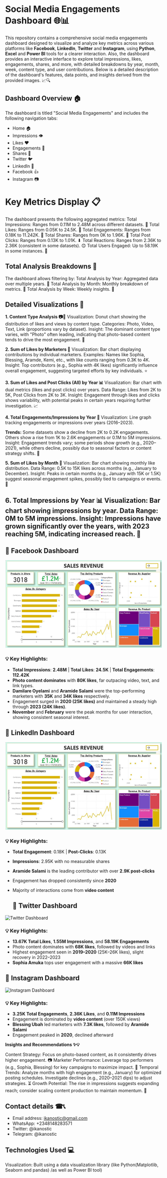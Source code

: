 # Social Media Engagements Dashboard 🌐📊

This repository contains a comprehensive social media engagements dashboard designed to visualize and analyze key metrics across various platforms like **Facebook**, **LinkedIn**, **Twitter** and **Instagram**, using **Python**, **Excel** and **Power BI** tools for a clearer interaction.
Also, the dashboard provides an interactive interface to explore total impressions, likes, engagements, shares, and more, with detailed breakdowns by year, month, week, content type, and user contributions. Below is a detailed description of the dashboard's features, data points, and insights derived from the provided images. 📈🔍

## Dashboard Overview 🏠

The dashboard is titled "Social Media Engagements" and includes the following navigation tabs:
- Home 🏠
- Impressions 👁
- Likes ❤
- Engagements 🤝
- Shares 🔄
- Twitter 🐦
- LinkedIn 💼
- Facebook 👍
- Instagram 📷

# Key Metrics Display 📋

The dashboard presents the following aggregated metrics:
Total Impressions: Ranges from 0.11M to 2.48M across different datasets. 👀
Total Likes: Ranges from 0.05K to 24.5K. 💖
Total Engagements: Ranges from 0.18K to 11.242K. 📣
Total Shares: Ranges from 0K to 1.96K. 🔗
Total Post Clicks: Ranges from 0.13K to 1.01K. ⬇
Total Reactions: Ranges from 2.36K to 2.36K (consistent in some datasets). 😊
Total Users Engaged: Up to 58.19K in some instances. 👥

## Total Analysis Breakdowns 🔎
The dashboard allows filtering by:
Total Analysis by Year: Aggregated data over multiple years. 📅
Total Analysis by Month: Monthly breakdown of metrics. 🌙
Total Analysis by Week: Weekly insights. 📆

## Detailed Visualizations 🎨

**1. Content Type Analysis 📷🎥**
Visualization: Donut chart showing the distribution of likes and views by content type.
Categories: Photo, Video, Text, Link (proportions vary by dataset).
Insight: The dominant content type varies, with "Photo" often leading, indicating that photo-based content tends to drive the most engagement. 🌟

**2. Sum of Likes by Marketers 👤**
Visualization: Bar chart displaying contributions by individual marketers.
Examples: Names like Sophia, Blessing, Aramde, Kemi, etc., with like counts ranging from 0.3K to 4K.
Insight: Top contributors (e.g., Sophia with 4K likes) significantly influence overall engagement, suggesting targeted efforts by key individuals. ⭐

**3. Sum of Likes and Post Clicks (All) by Year 📊**
Visualization: Bar chart with dual metrics (likes and post clicks) over years.
Data Range: Likes from 2K to 5K, Post Clicks from 2K to 3K.
Insight: Engagement through likes and clicks shows variability, with potential peaks in certain years requiring further investigation. 📈

**4. Total Engagements/Impressions by Year 📅**
Visualization: Line graph tracking engagements or impressions over years (2016–2023).

**Trends:**
Some datasets show a decline from 2K to 0.2K engagements.
Others show a rise from 1K to 2.6K engagements or 0.1M to 5M impressions.
Insight: Engagement trends vary; some periods show growth (e.g., 2020–2021), while others decline, possibly due to seasonal factors or content strategy shifts. 🔄

**5. Sum of Likes by Month 🌙**
Visualization: Bar chart showing monthly like distribution.
Data Range: 0.5K to 15K likes across months (e.g., January to December).
Insight: Peaks in certain months (e.g., January with 15K or 1.5K) suggest seasonal engagement spikes, possibly tied to campaigns or events. 📅

**6. Total Impressions by Year 📊**
Visualization: Bar chart showing impressions by year.
Data Range: 0M to 5M impressions.
Insight: Impressions have grown significantly over the years, with 2023 reaching 5M, indicating increased reach. 🚀
-----

## 🔷 Facebook Dashboard

![Facebook Dashboard](Capture.JPG)

### 💡 Key Highlights:
- **Total Impressions**: **2.48M** | **Total Likes**: **24.5K** | **Total Engagements**: **112.42K**
- **Photo content dominates** with **80K likes**, far outpacing video, text, and link types.
- **Damilare Oyelami** and **Aramide Salami** were the top-performing marketers with **35K** and **34K likes** respectively.
- Engagement surged in **2020 (25K likes)** and maintained a steady high through **2023 (24K likes)**.
- **November** and **February** were the peak months for user interaction, showing consistent seasonal interest.

## 🔷 LinkedIn Dashboard

![LinkedIn Dashboard](images/Capture.JPG)

### 💡 Key Highlights:
- **Total Engagement**: 0.18K | **Post-Clicks**: 0.13K
- **Impressions**: 2.95K with no measurable shares
- **Aramide Salami** is the leading contributor with over **2.9K post-clicks**
- Engagement has dropped consistently since **2020**
- Majority of interactions come from **video content**

  ## 🔷 Twitter Dashboard

![Twitter Dashboard](twitter.png)

### 💡 Key Highlights:
- **13.67K Total Likes**, **1.55M Impressions**, and **58.19K Engagements**
- Photo content dominates with **68K likes**, followed by videos and links
- Highest engagement seen in **2019–2020** (25K–26K likes), slight recovery in 2022–2023
- **Sophia Amuka** tops user engagement with a massive **66K likes**

## 🔷 Instagram Dashboard

![Instagram Dashboard](instagram.png)

### 💡 Key Highlights:
- **3.25K Total Engagements**, **2.36K Likes**, and **0.11M Impressions**
- Engagement is dominated by **video content** (over 150K views)
- **Blessing Ubah** led marketers with **7.3K likes**, followed by **Aramide Salami**
- Engagement peaked in **2020**, declined afterward


**Insights and Recommendations ✨💡**

Content Strategy: Focus on photo-based content, as it consistently drives higher engagement. 📷
Marketer Performance: Leverage top performers (e.g., Sophia, Blessing) for key campaigns to maximize impact. 👥
Temporal Trends: Analyze months with high engagement (e.g., January) for optimized posting schedules. Investigate declines (e.g., 2020–2021 dips) to adjust strategies. ⏳
Growth Potential: The rise in impressions suggests expanding reach; consider scaling content production to maintain momentum. 🌱

## Contact details ☎📞

- Email address: ikanostic@gmail.com
- WhatsApp: +2348148283571
- Twitter: @ikanostic
- Telegram: @ikanostic
  
## Technologies Used 💻
Visualization: Built using a data visualization library (like Python(Matplotlib, Seaborn and pandas) /as well as Power BI tool)

